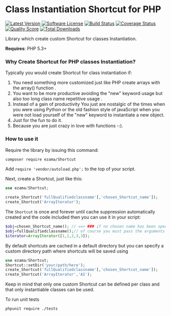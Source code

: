 Class Instantiation Shortcut for PHP
=====================================


[![Latest Version](https://img.shields.io/packagist/v/ezama/Shortcut.svg?style=flat-square)](https://packagist.org/packages/ezama/Shortcut)
[![Software License](http://img.shields.io/badge/license-MIT-brightgreen.svg?style=flat-square)](LICENSE)
[![Build Status](https://img.shields.io/travis/ezama/Shortcut/master.svg?style=flat-square)](https://travis-ci.org/ezama/Shortcut)
[![Coverage Status](https://img.shields.io/scrutinizer/coverage/g/ezama/Shortcut.svg?style=flat-square)](https://scrutinizer-ci.com/g/ezama/Shortcut/code-structure)
[![Quality Score](https://img.shields.io/scrutinizer/g/ezama/Shortcut.svg?style=flat-square)](https://scrutinizer-ci.com/g/ezama/Shortcut)
[![Total Downloads](https://img.shields.io/packagist/dt/ezama/Shortcut.svg?style=flat-square)](https://packagist.org/packages/ezama/Shortcut)

Library which create custom Shortcut for classes Instantiation.


**Requires**: PHP 5.3+


### Why Create Shortcut for PHP classes Instantiation?


Typically you would create Shortcut for class instantiation if:

1. You need something more customized just like PHP  create arrays with the array() function .
2. You want to be more productive avoiding the "new" keyword usage but also too long class name repetitive usage .
3. Instead of a gain of productivity You just are  nostalgic of the times when you were using Python or the old fashion style of javaScript when you were not load yourself of the "new" keyword to instantiate a new object. 
4. Just for the fun to do it.
5. Because you are just crazy in love with functions -:).

### How to use it

Require the library by issuing this command:

```bash
composer require ezama/Shortcut
```

Add `require 'vendor/autoload.php';` to the top of your script.

Next, create a Shortcut, just like this:

```php
use ezama/Shortcut;

create_Shortcut('fullQualifiedclassname'[,'chosen_Shortcut_name']);
create_Shortcut('ArrayIterator');
```

The `Shortcut` is once and forever until cache suppression automatically created and the code included then you can use it in your script:

```php
$obj=chosen_Shortcut_name(); // ==> ### if no chosen name has been specified then you may use!
$obj=fullQualifiedclassname();// of course you must pass the arguments if the constructor require them at instantiation
$iterator=ArrayIterator([1,1,2,3,3]);

```
By default shortcuts are cached in a default directory but you can specify a custom directory path where shortcuts will be saved using
 
 ```php
use ezama/Shortcut;
Shortcut::setDir('your/path/here');
create_Shortcut('fullQualifiedclassname'[,'chosen_Shortcut_name']);
create_Shortcut('ArrayIterator','AI');
```
Keep in mind that only one custom Shortcut can be defined per class and that only instantiable classes can be used.


To run unit tests 
```bash
phpunit require ./tests
```
